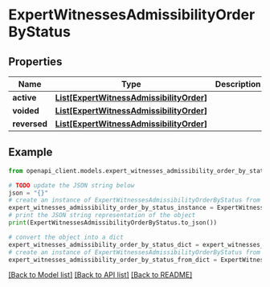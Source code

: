# ExpertWitnessesAdmissibilityOrderByStatus


## Properties

Name | Type | Description | Notes
------------ | ------------- | ------------- | -------------
**active** | [**List[ExpertWitnessAdmissibilityOrder]**](ExpertWitnessAdmissibilityOrder.md) |  | 
**voided** | [**List[ExpertWitnessAdmissibilityOrder]**](ExpertWitnessAdmissibilityOrder.md) |  | 
**reversed** | [**List[ExpertWitnessAdmissibilityOrder]**](ExpertWitnessAdmissibilityOrder.md) |  | 

## Example

```python
from openapi_client.models.expert_witnesses_admissibility_order_by_status import ExpertWitnessesAdmissibilityOrderByStatus

# TODO update the JSON string below
json = "{}"
# create an instance of ExpertWitnessesAdmissibilityOrderByStatus from a JSON string
expert_witnesses_admissibility_order_by_status_instance = ExpertWitnessesAdmissibilityOrderByStatus.from_json(json)
# print the JSON string representation of the object
print(ExpertWitnessesAdmissibilityOrderByStatus.to_json())

# convert the object into a dict
expert_witnesses_admissibility_order_by_status_dict = expert_witnesses_admissibility_order_by_status_instance.to_dict()
# create an instance of ExpertWitnessesAdmissibilityOrderByStatus from a dict
expert_witnesses_admissibility_order_by_status_from_dict = ExpertWitnessesAdmissibilityOrderByStatus.from_dict(expert_witnesses_admissibility_order_by_status_dict)
```
[[Back to Model list]](../README.md#documentation-for-models) [[Back to API list]](../README.md#documentation-for-api-endpoints) [[Back to README]](../README.md)


